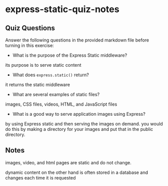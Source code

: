 # express-static-quiz-notes

## Quiz Questions

Answer the following questions in the provided markdown file before turning in this exercise:

- What is the purpose of the Express Static middleware?

its purpose is to serve static content

- What does `express.static()` return?

it returns the static middleware

- What are several examples of static files?

images, CSS files, videos, HTML, and JavaScript files

- What is a good way to serve application images using Express?

by using Express static and then serving the images on demand. you would do this by making a directory for your images and put that in the public directory.

## Notes

images, video, and html pages are static and do not change.

dynamic content on the other hand is often stored in a database and changes each time it is requested
